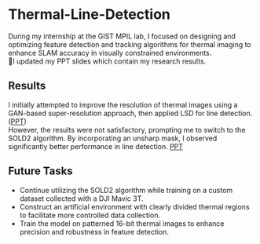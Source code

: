 # Thermal-Line-Detection

During my internship at the GIST MPIL lab, I focused on designing and optimizing feature detection and tracking algorithms for thermal imaging to enhance SLAM accuracy in visually constrained environments. 
<br>
🚀I updated my PPT slides which contain my research results.

## Results
I initially attempted to improve the resolution of thermal images using a GAN-based super-resolution approach, then applied LSD for line detection. ([PPT](./assets/Lab_Meeting#1.pdf))
<br>
However, the results were not satisfactory, prompting me to switch to the SOLD2 algorithm. 
By incorporating an unsharp mask, I observed significantly better performance in line detection. [PPT](./assets/Lab_Meeting#2.pdf)

## Future Tasks
- Continue utilizing the SOLD2 algorithm while training on a custom dataset collected with a DJI Mavic 3T.
- Construct an artificial environment with clearly divided thermal regions to facilitate more controlled data collection.
- Train the model on patterned 16-bit thermal images to enhance precision and robustness in feature detection.

